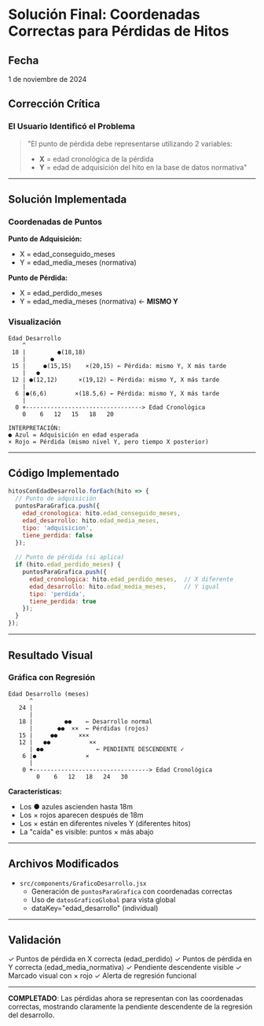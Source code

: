 # Solución Final: Coordenadas Correctas para Pérdidas de Hitos

## Fecha
1 de noviembre de 2024

## Corrección Crítica

### El Usuario Identificó el Problema

> "El punto de pérdida debe representarse utilizando 2 variables:
> - **X** = edad cronológica de la pérdida
> - **Y** = edad de adquisición del hito en la base de datos normativa"

---

## Solución Implementada

### Coordenadas de Puntos

**Punto de Adquisición:**
- X = edad_conseguido_meses
- Y = edad_media_meses (normativa)

**Punto de Pérdida:**
- X = edad_perdido_meses  
- Y = edad_media_meses (normativa) ← **MISMO Y**

### Visualización

```
Edad Desarrollo
    ^
 18 |         ●(18,18)    
    |       ●           
 15 |     ●(15,15)    ×(20,15) ← Pérdida: mismo Y, X más tarde
    |   ●
 12 | ●(12,12)      ×(19,12) ← Pérdida: mismo Y, X más tarde
    |
  6 |●(6,6)        ×(18.5,6) ← Pérdida: mismo Y, X más tarde
    |
  0 +---------------------------------> Edad Cronológica
    0    6   12   15   18   20

INTERPRETACIÓN:
● Azul = Adquisición en edad esperada
× Rojo = Pérdida (mismo nivel Y, pero tiempo X posterior)
```

---

## Código Implementado

```javascript
hitosConEdadDesarrollo.forEach(hito => {
  // Punto de adquisición
  puntosParaGrafica.push({
    edad_cronologica: hito.edad_conseguido_meses,
    edad_desarrollo: hito.edad_media_meses,
    tipo: 'adquisicion',
    tiene_perdida: false
  });
  
  // Punto de pérdida (si aplica)
  if (hito.edad_perdido_meses) {
    puntosParaGrafica.push({
      edad_cronologica: hito.edad_perdido_meses,  // X diferente
      edad_desarrollo: hito.edad_media_meses,     // Y igual
      tipo: 'perdida',
      tiene_perdida: true
    });
  }
});
```

---

## Resultado Visual

### Gráfica con Regresión

```
Edad Desarrollo (meses)
      ^
   24 |
      |
   18 |         ●●    ← Desarrollo normal
      |       ●●  ××  ← Pérdidas (rojos)
   15 |     ●●      ×××
   12 |   ●●           ××
      | ●●               ← PENDIENTE DESCENDENTE ✓
    6 |●              ×
      |
    0 +---------------------------------> Edad Cronológica
        0    6   12   18   24   30
```

**Características:**
- Los ● azules ascienden hasta 18m
- Los × rojos aparecen después de 18m
- Los × están en diferentes niveles Y (diferentes hitos)
- La "caída" es visible: puntos × más abajo

---

## Archivos Modificados

- `src/components/GraficoDesarrollo.jsx`
  - Generación de `puntosParaGrafica` con coordenadas correctas
  - Uso de `datosGraficoGlobal` para vista global
  - dataKey="edad_desarrollo" (individual)

---

## Validación

✓ Puntos de pérdida en X correcta (edad_perdido)
✓ Puntos de pérdida en Y correcta (edad_media_normativa)
✓ Pendiente descendente visible
✓ Marcado visual con × rojo
✓ Alerta de regresión funcional

---

**COMPLETADO**: Las pérdidas ahora se representan con las coordenadas correctas, mostrando claramente la pendiente descendente de la regresión del desarrollo.
